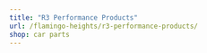 ```yaml
---
title: "R3 Performance Products"
url: /flamingo-heights/r3-performance-products/
shop: car parts
---
```


